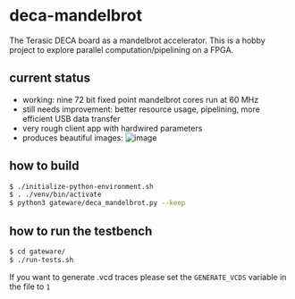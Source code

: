 # deca-mandelbrot
The Terasic DECA board as a mandelbrot accelerator.
This is a hobby project to explore parallel computation/pipelining
on a FPGA.

## current status
* working: nine 72 bit fixed point mandelbrot cores run at 60 MHz
* still needs improvement: better resource usage, pipelining, more efficient USB data transfer
* very rough client app with hardwired parameters
* produces beautiful images:
![image](https://user-images.githubusercontent.com/148607/137055848-e216424f-0ad3-4c40-96b1-d512d16e04b4.png)

## how to build
```bash
$ ./initialize-python-environment.sh
$ . ./venv/bin/activate
$ python3 gateware/deca_mandelbrot.py --keep
```

## how to run the testbench
```bash
$ cd gateware/
$ ./run-tests.sh
```
If you want to generate .vcd traces please set the `GENERATE_VCDS` variable in the file to `1`


